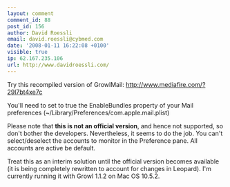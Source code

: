```yaml
---
layout: comment
comment_id: 88
post_id: 156
author: David Roessli
email: david.roessli@cybmed.com
date: '2008-01-11 16:22:08 +0100'
visible: true
ip: 62.167.235.106
url: http://www.davidroessli.com/
---
```

Try this recompiled version of GrowlMail: http://www.mediafire.com/?29l7bt4xe7c

You'll need to set to true the EnableBundles property of your Mail preferences (~/Library/Preferences/com.apple.mail.plist)

Please note that <strong>this is not an official version</strong>, and hence not supported, so don't bother the developers. Nevertheless, it seems to do the job. You can't select/deselect the accounts to monitor in the Preference pane. All accounts are active be default.

Treat this as an interim solution until the official version becomes available (it is being completely rewritten to account for changes in Leopard). I'm currently running it with Growl 1.1.2 on Mac OS 10.5.2.
